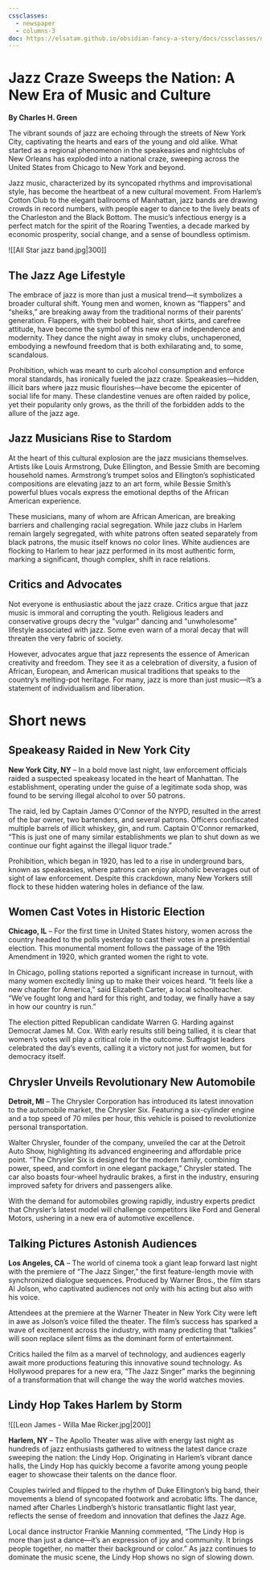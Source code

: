 ```yaml
---
cssclasses:
  - newspaper
  - columns-3
doc: https://elsatam.github.io/obsidian-fancy-a-story/docs/cssclasses/newspaper.html
---
```

# Jazz Craze Sweeps the Nation: A New Era of Music and Culture

**By Charles H. Green**

The vibrant sounds of jazz are echoing through the streets of New York City, captivating the hearts and ears of the young and old alike. What started as a regional phenomenon in the speakeasies and nightclubs of New Orleans has exploded into a national craze, sweeping across the United States from Chicago to New York and beyond.

Jazz music, characterized by its syncopated rhythms and improvisational style, has become the heartbeat of a new cultural movement. From Harlem’s Cotton Club to the elegant ballrooms of Manhattan, jazz bands are drawing crowds in record numbers, with people eager to dance to the lively beats of the Charleston and the Black Bottom. The music’s infectious energy is a perfect match for the spirit of the Roaring Twenties, a decade marked by economic prosperity, social change, and a sense of boundless optimism.

![[All Star jazz band.jpg|300]]

## The Jazz Age Lifestyle

The embrace of jazz is more than just a musical trend—it symbolizes a broader cultural shift. Young men and women, known as “flappers” and “sheiks,” are breaking away from the traditional norms of their parents’ generation. Flappers, with their bobbed hair, short skirts, and carefree attitude, have become the symbol of this new era of independence and modernity. They dance the night away in smoky clubs, unchaperoned, embodying a newfound freedom that is both exhilarating and, to some, scandalous.

Prohibition, which was meant to curb alcohol consumption and enforce moral standards, has ironically fueled the jazz craze. Speakeasies—hidden, illicit bars where jazz music flourishes—have become the epicenter of social life for many. These clandestine venues are often raided by police, yet their popularity only grows, as the thrill of the forbidden adds to the allure of the jazz age.

## Jazz Musicians Rise to Stardom

At the heart of this cultural explosion are the jazz musicians themselves. Artists like Louis Armstrong, Duke Ellington, and Bessie Smith are becoming household names. Armstrong’s trumpet solos and Ellington’s sophisticated compositions are elevating jazz to an art form, while Bessie Smith’s powerful blues vocals express the emotional depths of the African American experience.

These musicians, many of whom are African American, are breaking barriers and challenging racial segregation. While jazz clubs in Harlem remain largely segregated, with white patrons often seated separately from black patrons, the music itself knows no color lines. White audiences are flocking to Harlem to hear jazz performed in its most authentic form, marking a significant, though complex, shift in race relations.

## Critics and Advocates

Not everyone is enthusiastic about the jazz craze. Critics argue that jazz music is immoral and corrupting the youth. Religious leaders and conservative groups decry the "vulgar" dancing and "unwholesome" lifestyle associated with jazz. Some even warn of a moral decay that will threaten the very fabric of society.

However, advocates argue that jazz represents the essence of American creativity and freedom. They see it as a celebration of diversity, a fusion of African, European, and American musical traditions that speaks to the country’s melting-pot heritage. For many, jazz is more than just music—it’s a statement of individualism and liberation.

# Short news
## Speakeasy Raided in New York City

**New York City, NY** – In a bold move last night, law enforcement officials raided a suspected speakeasy located in the heart of Manhattan. The establishment, operating under the guise of a legitimate soda shop, was found to be serving illegal alcohol to over 50 patrons.

The raid, led by Captain James O'Connor of the NYPD, resulted in the arrest of the bar owner, two bartenders, and several patrons. Officers confiscated multiple barrels of illicit whiskey, gin, and rum. Captain O'Connor remarked, “This is just one of many similar establishments we plan to shut down as we continue our fight against the illegal liquor trade.”

Prohibition, which began in 1920, has led to a rise in underground bars, known as speakeasies, where patrons can enjoy alcoholic beverages out of sight of law enforcement. Despite this crackdown, many New Yorkers still flock to these hidden watering holes in defiance of the law.

## Women Cast Votes in Historic Election

**Chicago, IL** – For the first time in United States history, women across the country headed to the polls yesterday to cast their votes in a presidential election. This monumental moment follows the passage of the 19th Amendment in 1920, which granted women the right to vote.

In Chicago, polling stations reported a significant increase in turnout, with many women excitedly lining up to make their voices heard. “It feels like a new chapter for America,” said Elizabeth Carter, a local schoolteacher. “We’ve fought long and hard for this right, and today, we finally have a say in how our country is run.”

The election pitted Republican candidate Warren G. Harding against Democrat James M. Cox. With early results still being tallied, it is clear that women’s votes will play a critical role in the outcome. Suffragist leaders celebrated the day’s events, calling it a victory not just for women, but for democracy itself.

## Chrysler Unveils Revolutionary New Automobile

**Detroit, MI** – The Chrysler Corporation has introduced its latest innovation to the automobile market, the Chrysler Six. Featuring a six-cylinder engine and a top speed of 70 miles per hour, this vehicle is poised to revolutionize personal transportation.

Walter Chrysler, founder of the company, unveiled the car at the Detroit Auto Show, highlighting its advanced engineering and affordable price point. “The Chrysler Six is designed for the modern family, combining power, speed, and comfort in one elegant package,” Chrysler stated. The car also boasts four-wheel hydraulic brakes, a first in the industry, ensuring improved safety for drivers and passengers alike.

With the demand for automobiles growing rapidly, industry experts predict that Chrysler’s latest model will challenge competitors like Ford and General Motors, ushering in a new era of automotive excellence.

## Talking Pictures Astonish Audiences

**Los Angeles, CA** – The world of cinema took a giant leap forward last night with the premiere of “The Jazz Singer,” the first feature-length movie with synchronized dialogue sequences. Produced by Warner Bros., the film stars Al Jolson, who captivated audiences not only with his acting but also with his voice.

Attendees at the premiere at the Warner Theater in New York City were left in awe as Jolson’s voice filled the theater. The film’s success has sparked a wave of excitement across the industry, with many predicting that “talkies” will soon replace silent films as the dominant form of entertainment.

Critics hailed the film as a marvel of technology, and audiences eagerly await more productions featuring this innovative sound technology. As Hollywood prepares for a new era, “The Jazz Singer” marks the beginning of a transformation that will change the way the world watches movies.

## Lindy Hop Takes Harlem by Storm
![[Leon James - Willa Mae Ricker.jpg|200]]

**Harlem, NY** – The Apollo Theater was alive with energy last night as hundreds of jazz enthusiasts gathered to witness the latest dance craze sweeping the nation: the Lindy Hop. Originating in Harlem’s vibrant dance halls, the Lindy Hop has quickly become a favorite among young people eager to showcase their talents on the dance floor.

Couples twirled and flipped to the rhythm of Duke Ellington’s big band, their movements a blend of syncopated footwork and acrobatic lifts. The dance, named after Charles Lindbergh’s historic transatlantic flight last year, reflects the sense of freedom and innovation that defines the Jazz Age.

Local dance instructor Frankie Manning commented, “The Lindy Hop is more than just a dance—it’s an expression of joy and community. It brings people together, no matter their background or color.” As jazz continues to dominate the music scene, the Lindy Hop shows no sign of slowing down.